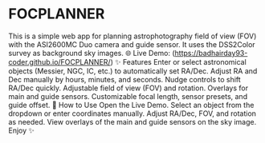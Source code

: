 # FOCPLANNER
This is a simple web app for planning astrophotography field of view (FOV) with the ASI2600MC Duo camera and guide sensor. It uses the DSS2Color survey as background sky images.
🌐 Live Demo: (https://badhairday93-coder.github.io/FOCPLANNER/)
✨ Features
Enter or select astronomical objects (Messier, NGC, IC, etc.) to automatically set RA/Dec.
Adjust RA and Dec manually by hours, minutes, and seconds.
Nudge controls to shift RA/Dec quickly.
Adjustable field of view (FOV) and rotation.
Overlays for main and guide sensors.
Customizable focal length, sensor presets, and guide offset.
🚀 How to Use
Open the Live Demo.
Select an object from the dropdown or enter coordinates manually.
Adjust RA/Dec, FOV, and rotation as needed.
View overlays of the main and guide sensors on the sky image.
Enjoy ✨
